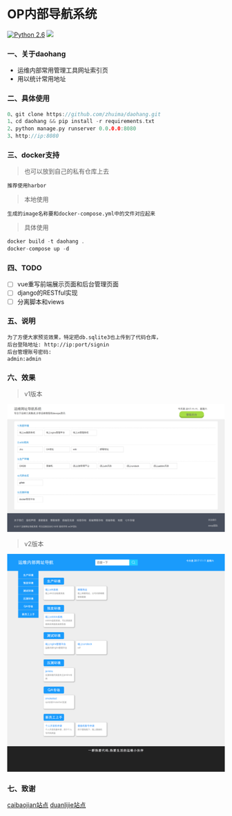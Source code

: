 OP内部导航系统
============

[![Python 2.6](https://img.shields.io/badge/python-2.7-yellow.svg)](https://www.python.org/)
[![](https://img.shields.io/badge/django-1.8.0-green.svg)](https://www.djangoproject.com/)



###  一、关于daohang

- 运维内部常用管理工具网址索引页
- 用以统计常用地址



### 二、具体使用

```cpp
0、git clone https://github.com/zhuima/daohang.git
1、cd daohang && pip install -r requirements.txt
2、python manage.py runserver 0.0.0.0:8080
3、http://ip:8080
```

### 三、docker支持

> 也可以放到自己的私有仓库上去

    推荐使用harbor

> 本地使用

    生成的image名称要和docker-compose.yml中的文件对应起来

> 具体使用


```cpp
docker build -t daohang .
docker-compose up -d
```


### 四、TODO

- [ ] vue重写前端展示页面和后台管理页面
- [ ] django的RESTful实现
- [ ] 分离脚本和views

### 五、说明

    为了方便大家预览效果，特定把db.sqlite3也上传到了代码仓库，
    后台登陆地址: http://ip:port/signin
    后台管理账号密码: 
    admin:admin


### 六、效果

> v1版本

![](./doc/daohang_v1.png "V1")


> v2版本

![](./doc/daohang_v2.png "V2")


### 七、致谢

[caibaojian站点](http://caibaojian.com/daohang)
[duanlijie站点](http://duanlijie.com/)
